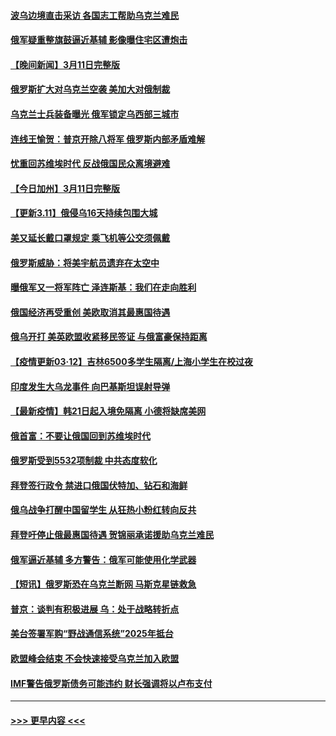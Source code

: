 #### [波乌边境直击采访 各国志工帮助乌克兰难民](../pages/prog202/a103371299.md?t=03121353) 
#### [俄军疑重整旗鼓逼近基辅 影像曝住宅区遭炮击](../pages/prog202/a103371584.md?t=03121353) 
#### [【晚间新闻】3月11日完整版](../pages/prog202/a103371561.md?t=03121353) 
#### [俄罗斯扩大对乌克兰空袭 美加大对俄制裁](../pages/prog202/a103371390.md?t=03121353) 
#### [乌克兰士兵装备曝光 俄军锁定乌西部三城市](../pages/prog202/a103371426.md?t=03121353) 
#### [连线王愉贺：普京开除八将军 俄罗斯内部矛盾难解](../pages/prog202/a103371442.md?t=03121353) 
#### [忧重回苏维埃时代 反战俄国民众离境避难](../pages/prog202/a103371529.md?t=03121353) 
#### [【今日加州】3月11日完整版](../pages/prog202/a103371549.md?t=03121353) 
#### [【更新3.11】俄侵乌16天持续包围大城](../pages/prog202/a103370799.md?t=03121353) 
#### [美又延长戴口罩规定 乘飞机等公交须佩戴](../pages/prog202/a103371325.md?t=03121353) 
#### [俄罗斯威胁：将美宇航员遗弃在太空中](../pages/prog202/a103371355.md?t=03121353) 
#### [曝俄军又一将军阵亡 泽连斯基：我们在走向胜利](../pages/prog202/a103371431.md?t=03121353) 
#### [俄国经济再受重创 美欧取消其最惠国待遇](../pages/prog202/a103371370.md?t=03121353) 
#### [俄乌开打 美英欧盟收紧移民签证 与俄富豪保持距离](../pages/prog202/a103371298.md?t=03121353) 
#### [【疫情更新03·12】吉林6500多学生隔离/上海小学生在校过夜](../pages/prog202/a103360523.md?t=03121353) 
#### [印度发生大乌龙事件 向巴基斯坦误射导弹](../pages/prog202/a103371318.md?t=03121353) 
#### [【最新疫情】韩21日起入境免隔离 小德将缺席美网](../pages/prog202/a103371109.md?t=03121353) 
#### [俄首富：不要让俄国回到苏维埃时代](../pages/prog202/a103371255.md?t=03121353) 
#### [俄罗斯受到5532项制裁 中共态度软化](../pages/prog202/a103371221.md?t=03121353) 
#### [拜登签行政令 禁进口俄国伏特加、钻石和海鲜](../pages/prog202/a103371102.md?t=03121353) 
#### [俄乌战争打醒中国留学生 从狂热小粉红转向反共](../pages/prog202/a103371209.md?t=03121353) 
#### [拜登吁停止俄最惠国待遇 贺锦丽承诺援助乌克兰难民](../pages/prog202/a103371213.md?t=03121353) 
#### [俄军逼近基辅 多方警告：俄军可能使用化学武器](../pages/prog202/a103371199.md?t=03121353) 
#### [【短讯】俄罗斯恐在乌克兰断网 马斯克星链救急](../pages/prog202/a103371126.md?t=03121353) 
#### [普京：谈判有积极进展 乌：处于战略转折点](../pages/prog202/a103371033.md?t=03121353) 
#### [美台签署军购“野战通信系统”2025年抵台](../pages/prog202/a103371091.md?t=03121353) 
#### [欧盟峰会结束 不会快速接受乌克兰加入欧盟](../pages/prog202/a103371048.md?t=03121353) 
#### [IMF警告俄罗斯债务可能违约 财长强调将以卢布支付](../pages/prog202/a103371049.md?t=03121353) 

----
#### [ >>> 更早内容 <<< ](../indexes/prog202-earlier.md)

